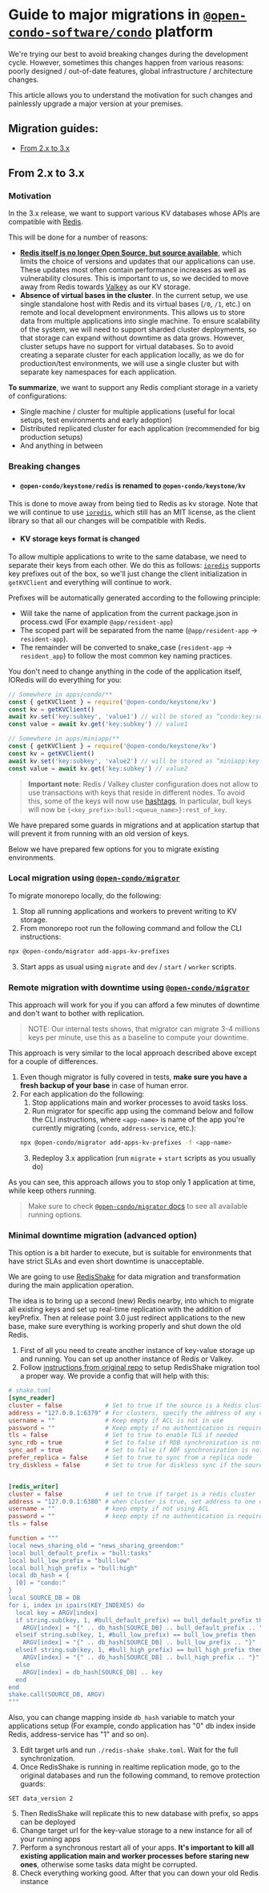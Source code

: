 #  Guide to major migrations in [`@open-condo-software/condo`](https://github.com/open-condo-software/condo) platform

We're trying our best to avoid breaking changes during the development cycle.
However, sometimes this changes happen from various reasons: poorly designed / out-of-date features,
global infrastructure / architecture changes. 

This article allows you to understand the motivation for such changes
and painlessly upgrade a major version at your premises.

## Migration guides:
- [From 2.x to 3.x](#from-2x-to-3x)


## From 2.x to 3.x

### Motivation

In the 3.x release, we want to support various KV databases whose APIs are compatible with [Redis](https://redis.io).

This will be done for a number of reasons:
- **[Redis itself is no longer Open Source, but source available](https://redis.io/blog/redis-adopts-dual-source-available-licensing/)**, 
  which limits the choice of versions and updates
  that our applications can use. These updates most often contain performance increases as well as vulnerability closures. 
  This is important to us, so we decided to move away from Redis towards [Valkey](https://valkey.io) as our KV storage.
- **Absence of virtual bases in the cluster**. In the current setup, we use single standalone host with Redis
  and its virtual bases (`/0`, `/1`, etc.) on remote and local development environments. 
  This allows us to store data from multiple applications into single machine.
  To ensure scalability of the system, we will need to support sharded cluster deployments, 
  so that storage can expand without downtime as data grows. 
  However, cluster setups have no support for virtual databases.
  So to avoid creating a separate cluster for each application locally, as we do for production/test environments, 
  we will use a single cluster but with separate key namespaces for each application.

**To summarize**, we want to support any Redis compliant storage in a variety of configurations:
- Single machine / cluster for multiple applications (useful for local setups, test environments and early adoption)
- Distributed replicated cluster for each application (recommended for big production setups)
- And anything in between

### Breaking changes


- #### `@open-condo/keystone/redis` is renamed to `@open-condo/keystone/kv`

This is done to move away from being tied to Redis as kv storage. 
Note that we will continue to use [`ioredis`](https://github.com/redis/ioredis), which still has an MIT license, 
as the client library so that all our changes will be compatible with Redis.



- #### KV storage keys format is changed
To allow multiple applications to write to the same database, we need to separate their keys from each other.
We do this as follows: [`ioredis`](https://github.com/redis/ioredis) supports key prefixes out of the box, so
we'll just change the client initialization in `getKVClient` and everything will continue to work.

Prefixes will be automatically generated according to the following principle:
- Will take the name of application from the current package.json in process.cwd (For example `@app/resident-app`)
- The scoped part will be separated from the name (`@app/resident-app` -> `resident-app`).
- The remainder will be converted to snake_case (`resident-app` -> `resident_app`) to follow the most common key naming practices.

You don't need to change anything in the code of the application itself, IORedis will do everything for you:
```typescript
// Somewhere in apps/condo/**
const { getKVClient } = require('@open-condo/keystone/kv') 
const kv = getKVClient()
await kv.set('key:subkey', 'value1') // will be stored as “condo:key:subkey” in db
const value = await kv.get('key:subkey') // value1
```
```typescript
// Somewhere in apps/miniapp/**
const { getKVClient } = require('@open-condo/keystone/kv')
const kv = getKVClient()
await kv.set('key:subkey', 'value2') // will be stored as “miniapp:key:subkey” in db
const value = await kv.get('key:subkey') // value2
```

> **Important note**: Redis / Valkey cluster configuration does not allow 
> to use transactions with keys that reside in different nodes. 
> To avoid this, some of the keys will now use [hashtags](https://redis.io/blog/redis-clustering-best-practices-with-keys/). 
> In particular, bull keys will now be `{<key_prefix>:bull:<queue_name>}:rest_of_key`.

We have prepared some guards in migrations and at application startup that will prevent it from running with an old version of keys.

Below we have prepared few options for you to migrate existing environments.

### Local migration using [`@open-condo/migrator`](../packages/migrator/README.md)

To migrate monorepo locally, do the following:
1. Stop all running applications and workers to prevent writing to KV storage.
2. From monorepo root run the following command and follow the CLI instructions:
```bash
npx @open-condo/migrator add-apps-kv-prefixes
```
3. Start apps as usual using `migrate` and `dev` / `start` / `worker` scripts.

### Remote migration with downtime using [`@open-condo/migrator`](../packages/migrator/README.md)

This approach will work for you if you can afford a few minutes of downtime and don't want to bother with replication.

> NOTE: Our internal tests shows, that migrator can migrate 3-4 millions keys per minute, 
> use this as a baseline to compute your downtime.

This approach is very similar to the local approach described above except for a couple of differences.

1. Even though migrator is fully covered in tests, 
**make sure you have a fresh backup of your base** in case of human error.
2. For each application do the following:
    1. Stop applications main and worker processes to avoid tasks loss.
    2. Run migrator for specific app using the command below and follow the CLI instructions, 
     where `<app-name>` is name of the app you're currently migrating (`condo`, `address-service`, etc.):
    ```bash
    npx @open-condo/migrator add-apps-kv-prefixes -f <app-name>   
    ``` 
   3. Redeploy 3.x application (run `migrate` + `start` scripts as you usually do)

As you can see, this approach allows you to stop only 1 application at time, while keep others running.

> Make sure to check [`@open-condo/migrator` docs](../packages/migrator/README.md) to see all available running options.

### Minimal downtime migration (advanced option)

This option is a bit harder to execute, but is suitable for environments
that have strict SLAs and even short downtime is unacceptable.

We are going to use [RedisShake](https://github.com/tair-opensource/RedisShake) for data migration and 
transformation during the main application operation. 

The idea is to bring up a second (new) Redis nearby, into which to migrate all existing keys and 
set up real-time replication with the addition of keyPrefix. 
Then at release point 3.0 just redirect applications to the new base, make sure everything is working properly 
and shut down the old Redis.

1) First of all you need to create another instance of key-value storage up and running. You can set up another instance of Redis or Valkey.
2) Follow [instructions from original repo](https://github.com/tair-opensource/RedisShake) to setup RedisShake migration tool a proper way. We provide a config that will help with this:
```toml
# shake.toml
[sync_reader]
cluster = false            # Set to true if the source is a Redis cluster
address = "127.0.0.1:6379" # For clusters, specify the address of any cluster node; use the master or slave address in master-slave mode
username = ""              # Keep empty if ACL is not in use
password = ""              # Keep empty if no authentication is required
tls = false                # Set to true to enable TLS if needed
sync_rdb = true            # Set to false if RDB synchronization is not required
sync_aof = true            # Set to false if AOF synchronization is not required
prefer_replica = false     # Set to true to sync from a replica node
try_diskless = false       # Set to true for diskless sync if the source has repl-diskless-sync=yes


[redis_writer]
cluster = false            # set to true if target is a redis cluster
address = "127.0.0.1:6380" # when cluster is true, set address to one of the cluster node
username = ""              # keep empty if not using ACL
password = ""              # keep empty if no authentication is required
tls = false

function = """
local news_sharing_old = "news_sharing_greendom:"
local bull_default_prefix = "bull:tasks"
local bull_low_prefix = "bull:low"
local bull_high_prefix = "bull:high"
local db_hash = {
  [0] = "condo:"
}
local SOURCE_DB = DB
for i, index in ipairs(KEY_INDEXES) do
  local key = ARGV[index]
  if string.sub(key, 1, #bull_default_prefix) == bull_default_prefix then
    ARGV[index] = "{" .. db_hash[SOURCE_DB] .. bull_default_prefix .. "}" .. string.sub(key, #bull_default_prefix + 1)
  elseif string.sub(key, 1, #bull_low_prefix) == bull_low_prefix then
    ARGV[index] = "{" .. db_hash[SOURCE_DB] .. bull_low_prefix .. "}" .. string.sub(key, #bull_low_prefix + 1)
  elseif string.sub(key, 1, #bull_high_prefix) == bull_high_prefix then
    ARGV[index] = "{" .. db_hash[SOURCE_DB] .. bull_high_prefix .. "}" .. string.sub(key, #bull_high_prefix + 1)
  else
    ARGV[index] = db_hash[SOURCE_DB] .. key
  end
end
shake.call(SOURCE_DB, ARGV)
"""
```
Also, you can change mapping inside `db_hash` variable to match your applications setup (For example, condo application has "0" db index inside Redis, address-service has "1" and so on).  

3) Edit target urls and run `./redis-shake shake.toml`. Wait for the full synchronization.
4) Once RedisShake is running in realtime replication mode, go to the original databases and run the following command, to remove protection guards:
```
SET data_version 2
```
5) Then RedisShake will replicate this to new database with prefix, so apps can be deployed
4) Change target url for the key-value storage to a new instance for all of your running apps
5) Perform a synchronous restart all of your apps. 
**It's important to kill all existing application main and worker processes before staring new ones**, otherwise some tasks data might be corrupted.
6) Check everything working good. After that you can down your old Redis instance 
